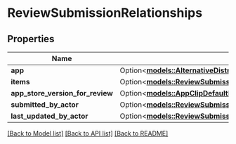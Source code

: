 # ReviewSubmissionRelationships

## Properties

Name | Type | Description | Notes
------------ | ------------- | ------------- | -------------
**app** | Option<[**models::AlternativeDistributionKeyCreateRequestDataRelationshipsApp**](AlternativeDistributionKeyCreateRequest_data_relationships_app.md)> |  | [optional]
**items** | Option<[**models::ReviewSubmissionRelationshipsItems**](ReviewSubmission_relationships_items.md)> |  | [optional]
**app_store_version_for_review** | Option<[**models::AppClipDefaultExperienceCreateRequestDataRelationshipsReleaseWithAppStoreVersion**](AppClipDefaultExperienceCreateRequest_data_relationships_releaseWithAppStoreVersion.md)> |  | [optional]
**submitted_by_actor** | Option<[**models::ReviewSubmissionRelationshipsSubmittedByActor**](ReviewSubmission_relationships_submittedByActor.md)> |  | [optional]
**last_updated_by_actor** | Option<[**models::ReviewSubmissionRelationshipsSubmittedByActor**](ReviewSubmission_relationships_submittedByActor.md)> |  | [optional]

[[Back to Model list]](../README.md#documentation-for-models) [[Back to API list]](../README.md#documentation-for-api-endpoints) [[Back to README]](../README.md)


